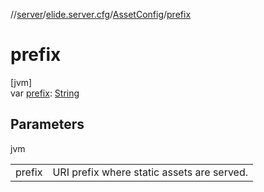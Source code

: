 //[server](../../../index.md)/[elide.server.cfg](../index.md)/[AssetConfig](index.md)/[prefix](prefix.md)

# prefix

[jvm]\
var [prefix](prefix.md): [String](https://kotlinlang.org/api/latest/jvm/stdlib/kotlin/-string/index.html)

## Parameters

jvm

| | |
|---|---|
| prefix | URI prefix where static assets are served. |
